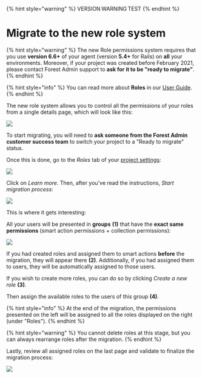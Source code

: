 {% hint style="warning" %}
VERSION WARNING TEST
{% endhint %}

# Migrate to the new role system

{% hint style="warning" %}
The new Role permissions system requires that you use **version 6.6+** of your agent (version **5.4+** for Rails) on **all** your environments. Moreover, if your project was created before February 2021, please contact Forest Admin support to **ask for it to be "ready to migrate"**.
{% endhint %}

{% hint style="info" %}
You can read more about **Roles** in our [User Guide](https://docs.forestadmin.com/user-guide/project-settings/teams-and-users/manage-roles).
{% endhint %}

The new role system allows you to control all the permissions of your roles from a single details page, which will look like this:‌

![](https://gblobscdn.gitbook.com/assets%2F-LR7SWfEwsNtj_ZiSkSA%2F-MNNSk_u0UnHADDKehQM%2F-MNNThkOzU_zJCmNa0X0%2Fimage.png?alt=media&token=85dfb86d-5bb4-4b55-b866-6429e7111fad)

To start migrating, you will need to **ask someone from the Forest Admin customer success team** to switch your project to a "Ready to migrate" status.‌

Once this is done, go to the _Roles_ tab of your [project settings](https://docs.forestadmin.com/user-guide/project-settings/teams-and-users/manage-roles):‌

![](https://gblobscdn.gitbook.com/assets%2F-LR7SWfEwsNtj_ZiSkSA%2F-MNNSk_u0UnHADDKehQM%2F-MNNTPbtZevfRh3GD7Ia%2Fimage.png?alt=media&token=08276a33-ba62-4ad8-bda5-9c5a81fad437)

Click on _Learn more_. Then, after you've read the instructions, _Start migration process_:‌

![](https://gblobscdn.gitbook.com/assets%2F-LR7SWfEwsNtj_ZiSkSA%2F-MNNSk_u0UnHADDKehQM%2F-MNNUH7HsXs-mME-kTHY%2Fimage.png?alt=media&token=db2b0fc4-7123-4005-86cd-405dfb8e8464)

This is where it gets interesting:‌

All your users will be presented in **groups** **(1)** that have the **exact same permissions** (smart action permissions + collection permissions):‌

![](https://gblobscdn.gitbook.com/assets%2F-LR7SWfEwsNtj_ZiSkSA%2F-MNNSk_u0UnHADDKehQM%2F-MNNXNd1bi17vgJLTtCE%2FCapture%20d%E2%80%99e%CC%81cran%202020-11-30%20a%CC%80%2010.39.26.png?alt=media&token=9b698722-4582-4c81-9bac-19e138be4f00)

If you had created roles and assigned them to smart actions **before** the migration, they will appear there **(2)**. Additionally, if you had assigned them to users, they will be automatically assigned to those users.‌

If you wish to create more roles, you can do so by clicking _Create a new role_ **(3)**.‌

Then assign the available roles to the users of this group **(4)**.

{% hint style="info" %}
At the end of the migration, the permissions presented on the left will be assigned to all the roles displayed on the right (under "Roles").
{% endhint %}

{% hint style="warning" %}
You cannot delete roles at this stage, but you can always rearrange roles after the migration.‌
{% endhint %}

Lastly, review all assigned roles on the last page and validate to finalize the migration process:

![](https://gblobscdn.gitbook.com/assets%2F-LR7SWfEwsNtj_ZiSkSA%2F-MNNSk_u0UnHADDKehQM%2F-MNNZTkhuc6vmMGv-dox%2Fimage.png?alt=media&token=f341149a-665d-445e-8274-e2e0825b5833)
